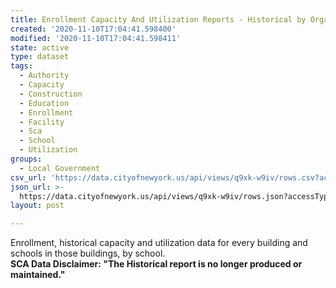 ```yaml
---
title: Enrollment Capacity And Utilization Reports - Historical by Organization
created: '2020-11-10T17:04:41.598400'
modified: '2020-11-10T17:04:41.598411'
state: active
type: dataset
tags:
  - Authority
  - Capacity
  - Construction
  - Education
  - Enrollment
  - Facility
  - Sca
  - School
  - Utilization
groups:
  - Local Government
csv_url: 'https://data.cityofnewyork.us/api/views/q9xk-w9iv/rows.csv?accessType=DOWNLOAD'
json_url: >-
  https://data.cityofnewyork.us/api/views/q9xk-w9iv/rows.json?accessType=DOWNLOAD
layout: post

---
```

Enrollment, historical capacity and utilization data for every building and schools in those buildings, by school.</br>
<b>SCA Data Disclaimer: "The Historical report is no longer produced or maintained."</b>
